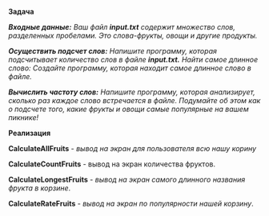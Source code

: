 **Задача**

_**Входные данные:** Ваш файл **input.txt** содержит множество слов, разделенных пробелами. Это слова-фрукты, овощи и другие продукты._

_**Осуществить подсчет слов:** Напишите программу, которая подсчитывает количество слов в файле **input.txt.**
Найти самое длинное слово: Создайте программу, которая находит самое длинное слово в файле._

 _**Вычислить частоту слов:** Напишите программу, которая анализирует, сколько раз каждое слово встречается в файле. Подумайте об этом как о подсчете того, какие фрукты и овощи самые популярные на вашем пикнике!_

**Реализация**

**CalculateAllFruits** -  _вывод на экран для пользователя всю нашу корину_

**CalculateCountFruits** - вывод на экран количества фруктов.

**CalculateLongestFruits** - _вывод на экран самого длинного названия фрукта в корзине_.

**CalculateRateFruits** - _вывод на экран по популярности нашей корзину_.